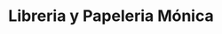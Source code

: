 ---
title: "Libreria y Papeleria Mónica"
url: /mixco/libreria-y-papeleria-monica/
shop: material de oficina
---